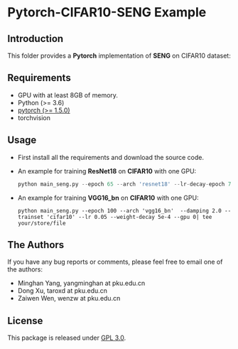 # Pytorch-CIFAR10-SENG Example

## Introduction

This folder provides a **Pytorch** implementation of **SENG** on CIFAR10 dataset:

## Requirements
* GPU with at least 8GB of memory.
* Python (>= 3.6)
* [pytorch (>= 1.5.0)](http://pytorch.org/)
* torchvision


## Usage

- First install all the requirements and download the source code. 

- An example for training **ResNet18** on **CIFAR10** with one GPU:
  ```python
  python main_seng.py --epoch 65 --arch 'resnet18' --lr-decay-epoch 70 --damping 1.0 --trainset 'cifar10' --lr 0.05 --weight-decay 5e-4 --lr-scheme 'cosine' --gpu 0| tee your/store/file 
  ```
  

- An example for training **VGG16_bn** on **CIFAR10** with one GPU:

  ```
  python main_seng.py --epoch 100 --arch 'vgg16_bn'  --damping 2.0 --trainset 'cifar10' --lr 0.05 --weight-decay 5e-4 --gpu 0| tee  your/store/file 
  ```

## The Authors

If you have any bug reports or comments, please feel free to email one of the authors:

* Minghan Yang, yangminghan at pku.edu.cn
* Dong Xu, taroxd at pku.edu.cn
* Zaiwen Wen, wenzw at pku.edu.cn

## License

This package is released under [GPL 3.0](https://www.gnu.org/licenses/gpl-3.0.html).
